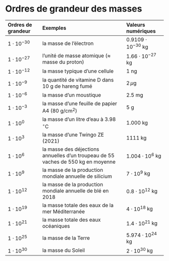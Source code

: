 # Ordres de grandeur des masses

| Ordres de grandeur    | Exemples                                                                          | Valeurs numériques            |
|:----------------------|:----------------------------------------------------------------------------------|:------------------------------|
| $1\cdot 10^{-30}$ | la masse de l’électron                                                            | $0.9109\cdot 10^{-30}$ kg |
| $1\cdot 10^{-27}$ | l’unité de masse atomique ($\approx$ masse du proton)                         | $1.66\cdot 10^{-27}$ kg   |
| $1\cdot 10^{-12}$ | la masse typique d’une cellule                                                    | $1$ ng                    |
| $1\cdot 10^{-9}$  | la quantité de vitamine D dans 10 g de hareng fumé                                | $2\,\mu$g                 |
| $1\cdot 10^{-6}$  | la masse d’un moustique                                                           | $2.5$ mg                  |
| $1\cdot 10^{-3}$  | la masse d’une feuille de papier A4 (80 g/cm$^2$)                             | $5$ g                     |
| $1\cdot 10^0$     | la masse d’un litre d’eau à 3.98 $^\circ$C                                    | $1.000$ kg                |
| $1\cdot 10^3$     | la masse d’une Twingo ZE (2021)                                                   | $1111$ kg                 |
| $1\cdot 10^6$     | la masse des déjections annuelles d’un troupeau de 55 vaches de 550 kg en moyenne | $1.004\cdot 10^{6}$ kg    |
| $1\cdot 10^9$     | la masse de la production mondiale annuelle de silicium                           | $7\cdot 10^{9}$ kg        |
| $1\cdot 10^{12}$  | la masse de la production mondiale annuelle de blé en 2018                        | $0.8\cdot 10^{12}$ kg     |
| $1\cdot 10^{19}$  | la masse totale des eaux de la mer Méditerranée                                   | $4\cdot 10^{18}$ kg       |
| $1\cdot 10^{21}$  | la masse totale des eaux océaniques                                               | $1.4\cdot 10^{21}$ kg     |
| $1\cdot 10^{25}$  | la masse de la Terre                                                              | $5.974\cdot 10^{24}$ kg   |
| $1\cdot 10^{30}$  | la masse du Soleil                                                                | $2\cdot 10^{30}$ kg       |
